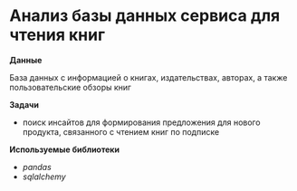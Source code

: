 # Анализ базы данных сервиса для чтения книг

**Данные**

База данных с информацией о книгах, издательствах, авторах, а также пользовательские обзоры книг

**Задачи**

 * поиск инсайтов для формирования предложения для нового продукта, связанного с чтением книг по подписке

**Используемые библиотеки**
 * *pandas*
 * *sqlalchemy*
